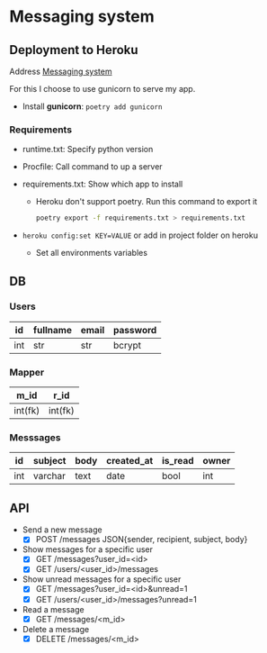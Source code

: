 # Messaging system

## Deployment to Heroku

Address [Messaging system](https://polar-brushlands-03833.herokuapp.com/)

For this I choose to use gunicorn to serve my app.

- Install **gunicorn**: `poetry add gunicorn`

### Requirements

- runtime.txt: Specify python version
- Procfile: Call command to up a server
- requirements.txt: Show which app to install
  - Heroku don't support poetry. Run this command to export it

    ```sh
    poetry export -f requirements.txt > requirements.txt
    ```

- `heroku config:set KEY=VALUE` or add in project folder on heroku
  - Set all environments variables

## DB

### Users

|id  |fullname |email |password |
|----|---------|------|---------|
|int |str      |str   |bcrypt   |

### Mapper

|m_id   |r_id   |
|-------|-------|
|int(fk)|int(fk)|

### Messsages

|id |subject|body   |created_at|is_read|owner |
|---|-------|-------|----------|-------|------|
|int|varchar|text   |date      |bool   |int   |

## API

- Send a new message
  - [x] POST /messages JSON{sender, recipient, subject, body}
- Show messages for a specific user
  - [x] GET /messages?user\_id=\<id>
  - [x] GET /users/<user\_id>/messages
- Show unread messages for a specific user
  - [x] GET /messages?user\_id=\<id>&unread=1
  - [x] GET /users/<user\_id>/messages?unread=1
- Read a message
  - [x] GET /messages/<m\_id>
- Delete a message
  - [x] DELETE /messages/<m\_id>
